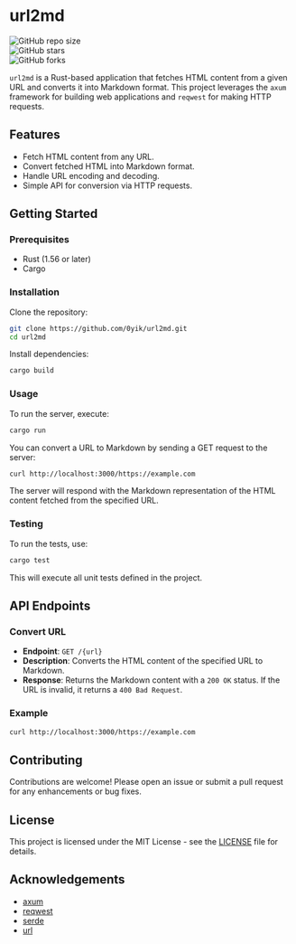 # url2md  

![GitHub repo size](https://img.shields.io/github/repo-size/0yik/url2md)  
![GitHub stars](https://img.shields.io/github/stars/0yik/url2md?style=social)  
![GitHub forks](https://img.shields.io/github/forks/0yik/url2md?style=social)  

`url2md` is a Rust-based application that fetches HTML content from a given URL and converts it into Markdown format. This project leverages the `axum` framework for building web applications and `reqwest` for making HTTP requests.

## Features  
- Fetch HTML content from any URL.  
- Convert fetched HTML into Markdown format.  
- Handle URL encoding and decoding.  
- Simple API for conversion via HTTP requests.

## Getting Started  

### Prerequisites  
- Rust (1.56 or later)  
- Cargo

### Installation  
Clone the repository:

```bash  
git clone https://github.com/0yik/url2md.git  
cd url2md  
```

Install dependencies:

```bash  
cargo build  
```

### Usage  
To run the server, execute:

```bash  
cargo run  
```

You can convert a URL to Markdown by sending a GET request to the server:

```bash  
curl http://localhost:3000/https://example.com  
```

The server will respond with the Markdown representation of the HTML content fetched from the specified URL.

### Testing  
To run the tests, use:

```bash  
cargo test  
```

This will execute all unit tests defined in the project.

## API Endpoints  

### Convert URL  
- **Endpoint**: `GET /{url}`  
- **Description**: Converts the HTML content of the specified URL to Markdown.  
- **Response**: Returns the Markdown content with a `200 OK` status. If the URL is invalid, it returns a `400 Bad Request`.

### Example  

```bash  
curl http://localhost:3000/https://example.com  
```

## Contributing  
Contributions are welcome! Please open an issue or submit a pull request for any enhancements or bug fixes.

## License  
This project is licensed under the MIT License - see the [LICENSE](LICENSE) file for details.

## Acknowledgements  
- [axum](https://docs.rs/axum/latest/axum/)  
- [reqwest](https://docs.rs/reqwest/latest/reqwest/)  
- [serde](https://serde.rs/)  
- [url](https://docs.rs/url/latest/url/)  
